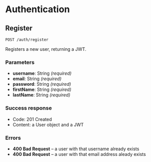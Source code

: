 # Authentication

## Register

```
POST /auth/register
```

Registers a new user, returning a JWT.

### Parameters

- **username**: String _(required)_
- **email**: String _(required)_
- **password**: String _(required)_
- **firstName**: String _(required)_
- **lastName**: String _(required)_
  
### Success response

- Code: 201 Created
- Content: a User object and a JWT
  
### Errors

- **400 Bad Request** – a user with that username already exists
- **400 Bad Request** – a user with that email address aleady exists